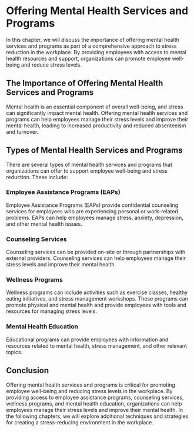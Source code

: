 # Offering Mental Health Services and Programs

In this chapter, we will discuss the importance of offering mental health services and programs as part of a comprehensive approach to stress reduction in the workplace. By providing employees with access to mental health resources and support, organizations can promote employee well-being and reduce stress levels.

The Importance of Offering Mental Health Services and Programs
--------------------------------------------------------------

Mental health is an essential component of overall well-being, and stress can significantly impact mental health. Offering mental health services and programs can help employees manage their stress levels and improve their mental health, leading to increased productivity and reduced absenteeism and turnover.

Types of Mental Health Services and Programs
--------------------------------------------

There are several types of mental health services and programs that organizations can offer to support employee well-being and stress reduction. These include:

### Employee Assistance Programs (EAPs)

Employee Assistance Programs (EAPs) provide confidential counseling services for employees who are experiencing personal or work-related problems. EAPs can help employees manage stress, anxiety, depression, and other mental health issues.

### Counseling Services

Counseling services can be provided on-site or through partnerships with external providers. Counseling services can help employees manage their stress levels and improve their mental health.

### Wellness Programs

Wellness programs can include activities such as exercise classes, healthy eating initiatives, and stress management workshops. These programs can promote physical and mental health and provide employees with tools and resources for managing stress levels.

### Mental Health Education

Educational programs can provide employees with information and resources related to mental health, stress management, and other relevant topics.

Conclusion
----------

Offering mental health services and programs is critical for promoting employee well-being and reducing stress levels in the workplace. By providing access to employee assistance programs, counseling services, wellness programs, and mental health education, organizations can help employees manage their stress levels and improve their mental health. In the following chapters, we will explore additional techniques and strategies for creating a stress-reducing environment in the workplace.
